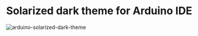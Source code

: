 # Solarized dark theme for Arduino IDE

![arduino-solarized-dark-theme](https://i.imgur.com/mQExWbF.png)
